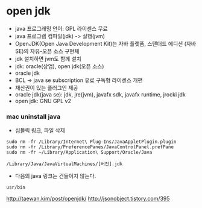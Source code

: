 # open jdk

- java 프로그래밍 언어: GPL 라이센스 무료
- java 프로그램 컴파일(jdk) -> 실행(jvm)
- OpenJDK(Open Java Development Kit)는 자바 플랫폼, 스탠더드 에디션 (자바 SE)의 자유-오픈 소스 구현체
- jdk 설치하면 jvm도 함께 설치
- jdk: oracle(상업), open jdk(오픈 소스)
- oracle jdk
 - BCL -> java se subscription 유료 구독형 라이센스 개편
 - 재산권이 있는 플러그인 제공
 - oracle jdk(java se): jdk, jre(jvm), javafx sdk, javafx runtime, jrocki jdk
- open jdk: GNU GPL v2

### mac uninstall java

- 심볼릭 링크, 파일 삭제
````
sudo rm -fr /Library/Internet\ Plug-Ins/JavaAppletPlugin.plugin 
sudo rm -fr /Library/PreferencePanes/JavaControlPanel.prefPane 
sudo rm -fr ~/Library/Application\ Support/Oracle/Java
````
````
/Library/Java/JavaVirtualMachines/[버전].jdk
````
- 다음의 java 링크는 건들이지 않는다.
````
usr/bin
````
http://taewan.kim/post/openjdk/
http://jsonobject.tistory.com/395